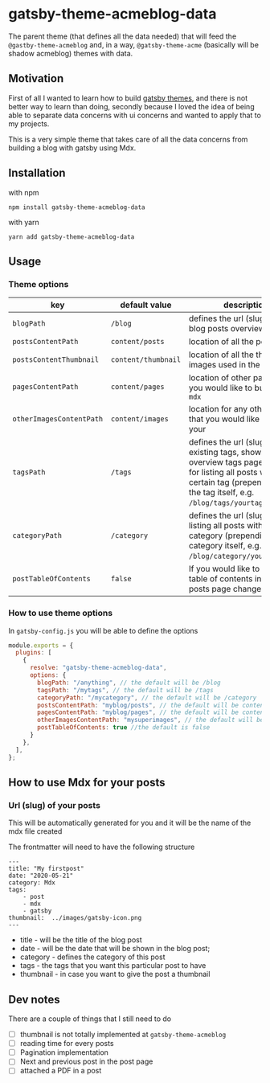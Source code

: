 # gatsby-theme-acmeblog-data

The parent theme (that defines all the data needed) that will feed the `@gastby-theme-acmeblog` and, in a way, `@gatsby-theme-acme` (basically will be shadow acmeblog) themes with data. 

## Motivation

First of all I wanted to learn how to build [gatsby themes](https://www.gatsbyjs.org/docs/themes/), and there is not better way to learn than doing, secondly because I loved the idea of being able to separate data concerns with ui concerns and wanted to apply that to my projects. 

This is a very simple theme that takes care of all the data concerns from building a blog with gatsby using Mdx.


## Installation 

with npm

```
npm install gatsby-theme-acmeblog-data
```

with yarn 

```
yarn add gatsby-theme-acmeblog-data
```

## Usage


### Theme options

| key      |  default value|  description |
|----------|-------------|------|
| `blogPath` |  `/blog` | defines the url (slug) for the blog posts overview page |
| `postsContentPath` |    `content/posts`   |   location of all the posts files |
| `postsContentThumbnail` | `content/thumbnail` |    location of all the thumbnails images used in the posts |
|`pagesContentPath`| `content/pages`| location of other pages that you would like to build using `mdx`|
|`otherImagesContentPath`| `content/images` | location for any other images that you would like to post in your |
|`tagsPath`| `/tags`| defines the url (slug) for all existing tags, shown in a overview tags page and used for listing all posts with a certain tag (prepending it to the tag itself, e.g. `/blog/tags/yourtag`) |
|`categoryPath`|`/category` | defines the url (slug) used for listing all posts with a certain category (prepending it to the category itself, e.g. `/blog/category/yourcategory`)  |
|`postTableOfContents`|`false`| If you would like to have a table of contents in your posts page change it to `true`|


### How to use theme options

In `gatsby-config.js` you will be able to define the options

```js
module.exports = { 
  plugins: [
    {
      resolve: "gatsby-theme-acmeblog-data",
      options: { 
        blogPath: "/anything", // the default will be /blog
        tagsPath: "/mytags", // the default will be /tags
        categoryPath: "/mycategory", // the default will be /category
        postsContentPath: "myblog/posts", // the default will be content/posts
        pagesContentPath: "myblog/pages", // the default will be content/pages
        otherImagesContentPath: "mysuperimages", // the default will be images
        postTableOfContents: true //the default is false
      }
    },
  ],
};

```

## How to use Mdx for your posts

### Url (slug) of your posts

This will be automatically generated for you and it will be the name of the mdx file created 

The frontmatter will need to have the following structure 

```mdx
---
title: "My firstpost"
date: "2020-05-21"
category: Mdx  
tags: 
    - post
    - mdx
    - gatsby
thumbnail:  ../images/gatsby-icon.png  
---
```

- title - will be the title of the blog post
- date - will be the date that will be shown in the blog post; 
- category - defines the category of this post
- tags - the tags that you want this particular post to have
- thumbnail - in case you want to give the post a thumbnail


## Dev notes

There are a couple of things that I still need to do

- [ ] thumbnail is not totally implemented at `gatsby-theme-acmeblog`
- [ ] reading time for every posts
- [ ] Pagination implementation
- [ ] Next and previous post in the post page
- [ ] attached a PDF in a post
